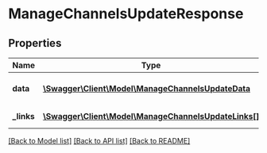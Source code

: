 # ManageChannelsUpdateResponse

## Properties
Name | Type | Description | Notes
------------ | ------------- | ------------- | -------------
**data** | [**\Swagger\Client\Model\ManageChannelsUpdateData**](ManageChannelsUpdateData.md) | ID of updated record | 
**_links** | [**\Swagger\Client\Model\ManageChannelsUpdateLinks[]**](ManageChannelsUpdateLinks.md) | Links to pages | 

[[Back to Model list]](../README.md#documentation-for-models) [[Back to API list]](../README.md#documentation-for-api-endpoints) [[Back to README]](../README.md)



